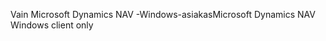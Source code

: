 <span data-ttu-id="f8c0d-101">Vain Microsoft Dynamics NAV -Windows-asiakas</span><span class="sxs-lookup"><span data-stu-id="f8c0d-101">Microsoft Dynamics NAV Windows client only</span></span>